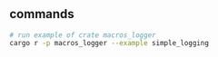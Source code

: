 #

## commands

```bash
# run example of crate macros_logger
cargo r -p macros_logger --example simple_logging
```
